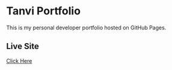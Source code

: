 # Tanvi Portfolio

This is my personal developer portfolio hosted on GitHub Pages.

## Live Site
[Click Here](https://TanviLimbani.github.io/tanvi-portfolio/)
